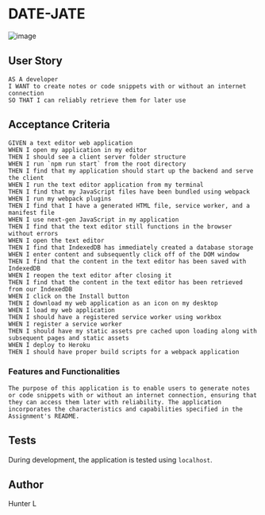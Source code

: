 # DATE-JATE

![image](https://user-images.githubusercontent.com/112996304/220789561-eacbff8c-4626-4453-8ebe-038d15475b7d.png)

 ## User Story
```text
AS A developer
I WANT to create notes or code snippets with or without an internet connection
SO THAT I can reliably retrieve them for later use
```
 ## Acceptance Criteria
```text
GIVEN a text editor web application
WHEN I open my application in my editor
THEN I should see a client server folder structure
WHEN I run `npm run start` from the root directory
THEN I find that my application should start up the backend and serve the client
WHEN I run the text editor application from my terminal
THEN I find that my JavaScript files have been bundled using webpack
WHEN I run my webpack plugins
THEN I find that I have a generated HTML file, service worker, and a manifest file
WHEN I use next-gen JavaScript in my application
THEN I find that the text editor still functions in the browser without errors
WHEN I open the text editor
THEN I find that IndexedDB has immediately created a database storage
WHEN I enter content and subsequently click off of the DOM window
THEN I find that the content in the text editor has been saved with IndexedDB
WHEN I reopen the text editor after closing it
THEN I find that the content in the text editor has been retrieved from our IndexedDB
WHEN I click on the Install button
THEN I download my web application as an icon on my desktop
WHEN I load my web application
THEN I should have a registered service worker using workbox
WHEN I register a service worker
THEN I should have my static assets pre cached upon loading along with subsequent pages and static assets
WHEN I deploy to Heroku
THEN I should have proper build scripts for a webpack application
```
### Features and Functionalities
```text
The purpose of this application is to enable users to generate notes or code snippets with or without an internet connection, ensuring that they can access them later with reliability. The application incorporates the characteristics and capabilities specified in the Assignment's README.
```
## Tests
  During development, the application is tested using `localhost`.
  
 ## Author
Hunter L
